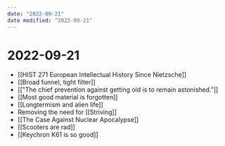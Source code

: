 ```yaml
---
date: "2022-09-21"
date modified: "2022-09-21"
---
```


# 2022-09-21
- [[HIST 271 European Intellectual History Since Nietzsche]]
- [[Broad funnel, tight filter]]
- [["The chief prevention against getting old is to remain astonished."]]
- [[Most good material is forgotten]]
- [[Longtermism and alien life]]
- Removing the need for [[Striving]]
- [[The Case Against Nuclear Apocalypse]]
- [[Scooters are rad]]
- [[Keychron K61 is so good]]
